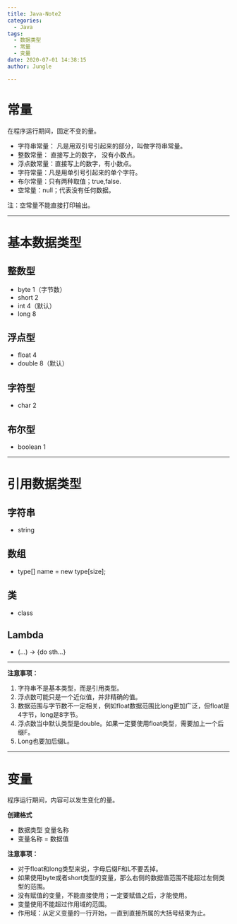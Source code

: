 ```yaml
---
title: Java-Note2
categories:
  - Java
tags:
  - 数据类型
  - 常量
  - 变量
date: 2020-07-01 14:38:15
author: Jungle

---
```

# 常量 #
在程序运行期间，固定不变的量。

- 字符串常量： 凡是用双引号引起来的部分，叫做字符串常量。
- 整数常量： 直接写上的数字， 没有小数点。
- 浮点数常量：直接写上的数字，有小数点。
- 字符常量：凡是用单引号引起来的单个字符。
- 布尔常量：只有两种取值；true,false.
- 空常量：null；代表没有任何数据。

注：空常量不能直接打印输出。

----------

# 基本数据类型 #

## 整数型 ##
- byte		1（字节数）
- short		2
- int		4（默认）
- long		8

## 浮点型 ##
- float		4
- double	8（默认）

## 字符型 ##
- char		2

## 布尔型 ##
- boolean	1

----------

# 引用数据类型 #

## 字符串 ##
- string 

## 数组 ##
- type[] name = new type[size];

## 类 ##
- class 

## Lambda ##
- (...) -> {do sth...}

----------


**注意事项：**
1. 字符串不是基本类型，而是引用类型。
2. 浮点数可能只是一个近似值，并非精确的值。
3. 数据范围与字节数不一定相关，例如float数据范围比long更加广泛，但float是4字节，long是8字节。
4. 浮点数当中默认类型是double。如果一定要使用float类型，需要加上一个后缀F。
5. Long也要加后缀L。

----------

# 变量 #
程序运行期间，内容可以发生变化的量。

**创建格式**

- 数据类型 变量名称
- 变量名称 = 数据值

**注意事项：**

- 对于float和long类型来说，字母后缀F和L不要丢掉。
- 如果使用byte或者short类型的变量，那么右侧的数据值范围不能超过左侧类型的范围。
- 没有赋值的变量，不能直接使用；一定要赋值之后，才能使用。
- 变量使用不能超过作用域的范围。
- 作用域：从定义变量的一行开始，一直到直接所属的大括号结束为止。